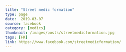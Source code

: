 ```yaml
---
title: "Street medic formation"
type: page
date:  2019-03-07
source: facebook
category: [medics]
thumbnail: /images/posts/streetmedicformation.jpg
tags: [FR]
link: https://www.facebook.com/streetmedicformation/
---
```

